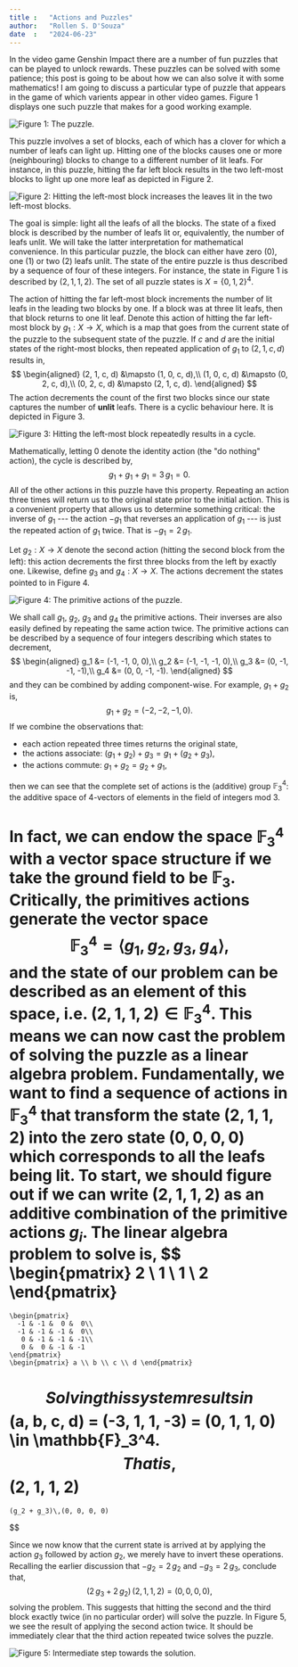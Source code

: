 ```yaml
---
title :   "Actions and Puzzles"
author:   "Rollen S. D'Souza"
date  :   "2024-06-23"
---
```

In the video game Genshin Impact there are a number of fun puzzles that can be played to unlock rewards.
These puzzles can be solved with some patience;
this post is going to be about how we can also solve it with some mathematics!
I am going to discuss a particular type of puzzle that appears in the game of which varients appear in other video games.
Figure 1 displays one such puzzle that makes for a good working example.

![**Figure 1**: The puzzle.](/images/genshin-puzzle/initial-state.png)

This puzzle involves a set of blocks, each of which has a clover for which a number of leafs can light up.
Hitting one of the blocks causes one or more (neighbouring) blocks to change to a different number of lit leafs.
For instance, in this puzzle, hitting the far left block results in the two left-most blocks to light up one more leaf as depicted in Figure 2.

![**Figure 2**: Hitting the left-most block increases the leaves lit in the two left-most blocks.](/images/genshin-puzzle/left-hit.png)

The goal is simple: light all the leafs of all the blocks.
The state of a fixed block is described by the number of leafs lit or, equivalently, the number of leafs unlit.
We will take the latter interpretation for mathematical convenience.
In this particular puzzle, the block can either have zero ($0$), one ($1$) or two ($2$) leafs unlit.
The state of the entire puzzle is thus described by a sequence of four of these integers.
For instance, the state in Figure 1 is described by $(2, 1, 1, 2)$.
The set of all puzzle states is $X = \{0, 1, 2\}^4$.

The action of hitting the far left-most block increments the number of lit leafs in the leading two blocks by one.
If a block was at three lit leafs, then that block returns to one lit leaf.
Denote this action of hitting the far left-most block by $g_1: X \to X$, which is a map that goes from the current state of the puzzle to the subsequent state of the puzzle.
If $c$ and $d$ are the initial states of the right-most blocks, then repeated application of $g_1$ to $(2, 1, c, d)$ results in,
$$
\begin{aligned}
  (2, 1, c, d) &\mapsto (1, 0, c, d),\\
  (1, 0, c, d) &\mapsto (0, 2, c, d),\\
  (0, 2, c, d) &\mapsto (2, 1, c, d).
\end{aligned}
$$
The action decrements the count of the first two blocks since our state captures the number of **unlit** leafs.
There is a cyclic behaviour here.
It is depicted in Figure 3.

![**Figure 3**: Hitting the left-most block repeatedly results in a cycle.](/images/genshin-puzzle/puzzle-diagram5.png)

Mathematically, letting $0$ denote the identity action (the "do nothing" action), the cycle is described by,
$$
g_1 + g_1 + g_1 = 3\,g_1 = 0.
$$
All of the other actions in this puzzle have this property.
Repeating an action three times will return us to the original state prior to the initial action.
This is a convenient property that allows us to determine something critical:
the inverse of $g_1$ --- the action $-g_1$ that reverses an application of $g_1$ --- is just the repeated action of $g_1$ twice.
That is $-g_1 = 2\,g_1$.

Let $g_2: X \to X$ denote the second action (hitting the second block from the left):
this action decrements the first three blocks from the left by exactly one.
Likewise, define $g_3$ and $g_4: X \to X.$
The actions decrement the states pointed to in Figure 4.

![**Figure 4**: The primitive actions of the puzzle.](/images/genshin-puzzle/puzzle-diagram1.png)

We shall call $g_1$, $g_2$, $g_3$ and $g_4$ the primitive actions.
Their inverses are also easily defined by repeating the same action twice.
The primitive actions can be described by a sequence of four integers describing which states to decrement,
$$
\begin{aligned}
  g_1 &= (-1, -1, 0, 0),\\
  g_2 &= (-1, -1, -1, 0),\\
  g_3 &= (0, -1, -1, -1),\\
  g_4 &= (0, 0, -1, -1).
\end{aligned}
$$
and they can be combined by adding component-wise.
For example, $g_1 + g_2$ is,
$$
  g_1 + g_2 = (-2, -2, -1, 0).
$$
If we combine the observations that:

  * each action repeated three times returns the original state,
  * the actions associate: $(g_1 + g_2) + g_3 = g_1 + (g_2 + g_3)$,
  * the actions commute: $g_1 + g_2 = g_2 + g_1$,

then we can see that the complete set of actions is the (additive) group $\mathbb{F}_3^4$:
the additive space of $4$-vectors of elements in the field of integers mod $3$.

In fact, we can endow the space $\mathbb{F}_3^4$ with a vector space structure if we take the ground field to be $\mathbb{F}_3.$
Critically, the primitives actions generate the vector space
$$
  \mathbb{F}_3^4 = \langle g_1, g_2, g_3, g_4 \rangle,
$$
and the state of our problem can be described as an element of this space, i.e. $(2, 1, 1, 2) \in \mathbb{F}_3^4.$
This means we can now cast the problem of solving the puzzle as a linear algebra problem.
Fundamentally, we want to find a sequence of actions in $\mathbb{F}_3^4$ that transform the state $(2, 1, 1, 2)$ into the zero state $(0, 0, 0, 0)$ which corresponds to all the leafs being lit.
To start, we should figure out if we can write $(2, 1, 1, 2)$ as an additive combination of the primitive actions $g_i.$
The linear algebra problem to solve is,
$$
\begin{pmatrix} 2 \\ 1 \\ 1 \\ 2 \end{pmatrix}
  =
    \begin{pmatrix} 
      -1 & -1 &  0 &  0\\
      -1 & -1 & -1 &  0\\
       0 & -1 & -1 & -1\\
       0 &  0 & -1 & -1
    \end{pmatrix}
    \begin{pmatrix} a \\ b \\ c \\ d \end{pmatrix}
$$
Solving this system results in
$$
(a, b, c, d) = (-3, 1, 1, -3) = (0, 1, 1, 0) \in \mathbb{F}_3^4.
$$
That is,
$$
(2, 1, 1, 2)
  =
    (g_2 + g_3)\,(0, 0, 0, 0)
$$

Since we now know that the current state is arrived at by applying the action $g_3$ followed by action $g_2$, we merely have to invert these operations.
Recalling the earlier discussion that $-g_2 = 2\,g_2$ and $-g_3 = 2\,g_3$, conclude that,
$$
  (2\,g_3 + 2\,g_2)\,(2, 1, 1, 2)
    =
      (0, 0, 0, 0),
$$
solving the problem.
This suggests that hitting the second and the third block exactly twice (in no particular order) will solve the puzzle.
In Figure 5, we see the result of applying the second action twice.
It should be immediately clear that the third action repeated twice solves the puzzle.

![**Figure 5**: Intermediate step towards the solution.](/images/genshin-puzzle/step1.png)

